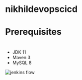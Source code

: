 # nikhildevopscicd
# Prerequisites
#
- JDK 11 
- Maven 3 
- MySQL 8

![jenkins flow](https://github.com/npurohit00/nikhildevopscicd/assets/57475931/4a9e7296-0876-457a-bdd6-db23dfc77315)
